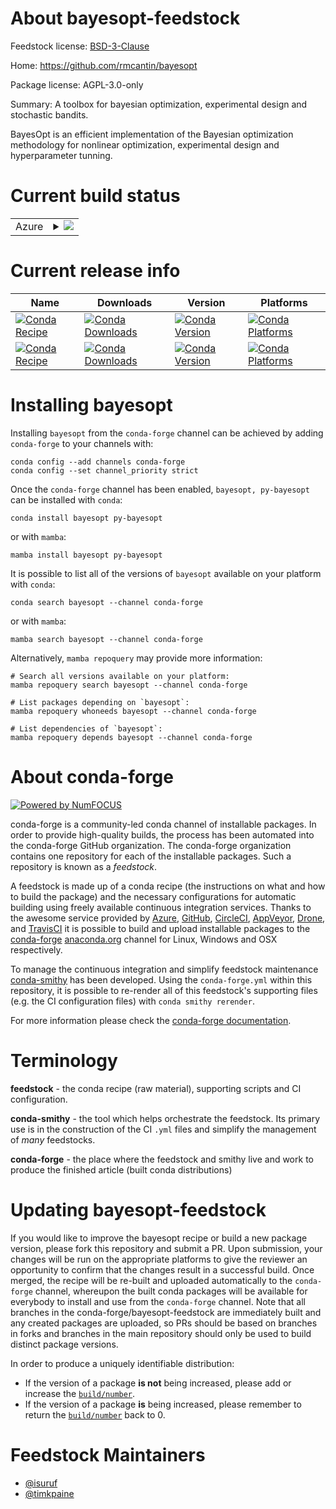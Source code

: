 About bayesopt-feedstock
========================

Feedstock license: [BSD-3-Clause](https://github.com/conda-forge/bayesopt-feedstock/blob/main/LICENSE.txt)

Home: https://github.com/rmcantin/bayesopt

Package license: AGPL-3.0-only

Summary: A toolbox for bayesian optimization, experimental design and stochastic bandits.

BayesOpt is an efficient implementation of the Bayesian optimization
methodology for nonlinear optimization, experimental design and
hyperparameter tunning.


Current build status
====================


<table>
    
  <tr>
    <td>Azure</td>
    <td>
      <details>
        <summary>
          <a href="https://dev.azure.com/conda-forge/feedstock-builds/_build/latest?definitionId=21577&branchName=main">
            <img src="https://dev.azure.com/conda-forge/feedstock-builds/_apis/build/status/bayesopt-feedstock?branchName=main">
          </a>
        </summary>
        <table>
          <thead><tr><th>Variant</th><th>Status</th></tr></thead>
          <tbody><tr>
              <td>linux_64_numpy1.22python3.10.____cpython</td>
              <td>
                <a href="https://dev.azure.com/conda-forge/feedstock-builds/_build/latest?definitionId=21577&branchName=main">
                  <img src="https://dev.azure.com/conda-forge/feedstock-builds/_apis/build/status/bayesopt-feedstock?branchName=main&jobName=linux&configuration=linux%20linux_64_numpy1.22python3.10.____cpython" alt="variant">
                </a>
              </td>
            </tr><tr>
              <td>linux_64_numpy1.22python3.8.____cpython</td>
              <td>
                <a href="https://dev.azure.com/conda-forge/feedstock-builds/_build/latest?definitionId=21577&branchName=main">
                  <img src="https://dev.azure.com/conda-forge/feedstock-builds/_apis/build/status/bayesopt-feedstock?branchName=main&jobName=linux&configuration=linux%20linux_64_numpy1.22python3.8.____cpython" alt="variant">
                </a>
              </td>
            </tr><tr>
              <td>linux_64_numpy1.22python3.9.____cpython</td>
              <td>
                <a href="https://dev.azure.com/conda-forge/feedstock-builds/_build/latest?definitionId=21577&branchName=main">
                  <img src="https://dev.azure.com/conda-forge/feedstock-builds/_apis/build/status/bayesopt-feedstock?branchName=main&jobName=linux&configuration=linux%20linux_64_numpy1.22python3.9.____cpython" alt="variant">
                </a>
              </td>
            </tr><tr>
              <td>linux_64_numpy1.23python3.11.____cpython</td>
              <td>
                <a href="https://dev.azure.com/conda-forge/feedstock-builds/_build/latest?definitionId=21577&branchName=main">
                  <img src="https://dev.azure.com/conda-forge/feedstock-builds/_apis/build/status/bayesopt-feedstock?branchName=main&jobName=linux&configuration=linux%20linux_64_numpy1.23python3.11.____cpython" alt="variant">
                </a>
              </td>
            </tr>
          </tbody>
        </table>
      </details>
    </td>
  </tr>
</table>

Current release info
====================

| Name | Downloads | Version | Platforms |
| --- | --- | --- | --- |
| [![Conda Recipe](https://img.shields.io/badge/recipe-bayesopt-green.svg)](https://anaconda.org/conda-forge/bayesopt) | [![Conda Downloads](https://img.shields.io/conda/dn/conda-forge/bayesopt.svg)](https://anaconda.org/conda-forge/bayesopt) | [![Conda Version](https://img.shields.io/conda/vn/conda-forge/bayesopt.svg)](https://anaconda.org/conda-forge/bayesopt) | [![Conda Platforms](https://img.shields.io/conda/pn/conda-forge/bayesopt.svg)](https://anaconda.org/conda-forge/bayesopt) |
| [![Conda Recipe](https://img.shields.io/badge/recipe-py--bayesopt-green.svg)](https://anaconda.org/conda-forge/py-bayesopt) | [![Conda Downloads](https://img.shields.io/conda/dn/conda-forge/py-bayesopt.svg)](https://anaconda.org/conda-forge/py-bayesopt) | [![Conda Version](https://img.shields.io/conda/vn/conda-forge/py-bayesopt.svg)](https://anaconda.org/conda-forge/py-bayesopt) | [![Conda Platforms](https://img.shields.io/conda/pn/conda-forge/py-bayesopt.svg)](https://anaconda.org/conda-forge/py-bayesopt) |

Installing bayesopt
===================

Installing `bayesopt` from the `conda-forge` channel can be achieved by adding `conda-forge` to your channels with:

```
conda config --add channels conda-forge
conda config --set channel_priority strict
```

Once the `conda-forge` channel has been enabled, `bayesopt, py-bayesopt` can be installed with `conda`:

```
conda install bayesopt py-bayesopt
```

or with `mamba`:

```
mamba install bayesopt py-bayesopt
```

It is possible to list all of the versions of `bayesopt` available on your platform with `conda`:

```
conda search bayesopt --channel conda-forge
```

or with `mamba`:

```
mamba search bayesopt --channel conda-forge
```

Alternatively, `mamba repoquery` may provide more information:

```
# Search all versions available on your platform:
mamba repoquery search bayesopt --channel conda-forge

# List packages depending on `bayesopt`:
mamba repoquery whoneeds bayesopt --channel conda-forge

# List dependencies of `bayesopt`:
mamba repoquery depends bayesopt --channel conda-forge
```


About conda-forge
=================

[![Powered by
NumFOCUS](https://img.shields.io/badge/powered%20by-NumFOCUS-orange.svg?style=flat&colorA=E1523D&colorB=007D8A)](https://numfocus.org)

conda-forge is a community-led conda channel of installable packages.
In order to provide high-quality builds, the process has been automated into the
conda-forge GitHub organization. The conda-forge organization contains one repository
for each of the installable packages. Such a repository is known as a *feedstock*.

A feedstock is made up of a conda recipe (the instructions on what and how to build
the package) and the necessary configurations for automatic building using freely
available continuous integration services. Thanks to the awesome service provided by
[Azure](https://azure.microsoft.com/en-us/services/devops/), [GitHub](https://github.com/),
[CircleCI](https://circleci.com/), [AppVeyor](https://www.appveyor.com/),
[Drone](https://cloud.drone.io/welcome), and [TravisCI](https://travis-ci.com/)
it is possible to build and upload installable packages to the
[conda-forge](https://anaconda.org/conda-forge) [anaconda.org](https://anaconda.org/)
channel for Linux, Windows and OSX respectively.

To manage the continuous integration and simplify feedstock maintenance
[conda-smithy](https://github.com/conda-forge/conda-smithy) has been developed.
Using the ``conda-forge.yml`` within this repository, it is possible to re-render all of
this feedstock's supporting files (e.g. the CI configuration files) with ``conda smithy rerender``.

For more information please check the [conda-forge documentation](https://conda-forge.org/docs/).

Terminology
===========

**feedstock** - the conda recipe (raw material), supporting scripts and CI configuration.

**conda-smithy** - the tool which helps orchestrate the feedstock.
                   Its primary use is in the construction of the CI ``.yml`` files
                   and simplify the management of *many* feedstocks.

**conda-forge** - the place where the feedstock and smithy live and work to
                  produce the finished article (built conda distributions)


Updating bayesopt-feedstock
===========================

If you would like to improve the bayesopt recipe or build a new
package version, please fork this repository and submit a PR. Upon submission,
your changes will be run on the appropriate platforms to give the reviewer an
opportunity to confirm that the changes result in a successful build. Once
merged, the recipe will be re-built and uploaded automatically to the
`conda-forge` channel, whereupon the built conda packages will be available for
everybody to install and use from the `conda-forge` channel.
Note that all branches in the conda-forge/bayesopt-feedstock are
immediately built and any created packages are uploaded, so PRs should be based
on branches in forks and branches in the main repository should only be used to
build distinct package versions.

In order to produce a uniquely identifiable distribution:
 * If the version of a package **is not** being increased, please add or increase
   the [``build/number``](https://docs.conda.io/projects/conda-build/en/latest/resources/define-metadata.html#build-number-and-string).
 * If the version of a package **is** being increased, please remember to return
   the [``build/number``](https://docs.conda.io/projects/conda-build/en/latest/resources/define-metadata.html#build-number-and-string)
   back to 0.

Feedstock Maintainers
=====================

* [@isuruf](https://github.com/isuruf/)
* [@timkpaine](https://github.com/timkpaine/)

